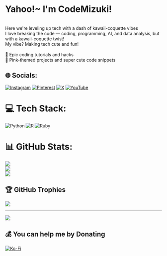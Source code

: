 # Yahoo!~ I'm CodeMizuki!
<br>Here we're leveling up tech with a dash of kawaii-coquette vibes<br>I love breaking the code — coding, programming, AI, and data analysis, but with a kawaii-coquette twist!<br>My vibe? Making tech cute and fun!<br><br>🌟 Epic coding tutorials and hacks<br>🌸 Pink-themed projects and super cute code snippets


## 🌐 Socials:
[![Instagram](https://img.shields.io/badge/Instagram-%23E4405F.svg?logo=Instagram&logoColor=white)](https://instagram.com/codemizuki) [![Pinterest](https://img.shields.io/badge/Pinterest-%23E60023.svg?logo=Pinterest&logoColor=white)](https://pinterest.com/codemizuki) [![X](https://img.shields.io/badge/X-black.svg?logo=X&logoColor=white)](https://x.com/codemizuki) [![YouTube](https://img.shields.io/badge/YouTube-%23FF0000.svg?logo=YouTube&logoColor=white)](https://youtube.com/@codemizuki) 

# 💻 Tech Stack:
![Python](https://img.shields.io/badge/python-3670A0?style=for-the-badge&logo=python&logoColor=ffdd54) ![R](https://img.shields.io/badge/r-%23276DC3.svg?style=for-the-badge&logo=r&logoColor=white) ![Ruby](https://img.shields.io/badge/ruby-%23CC342D.svg?style=for-the-badge&logo=ruby&logoColor=white)
# 📊 GitHub Stats:
![](https://github-readme-stats.vercel.app/api?username=codemizuki&theme=omni&hide_border=false&include_all_commits=false&count_private=false)<br/>
![](https://github-readme-streak-stats.herokuapp.com/?user=codemizuki&theme=omni&hide_border=false)<br/>
![](https://github-readme-stats.vercel.app/api/top-langs/?username=codemizuki&theme=omni&hide_border=false&include_all_commits=false&count_private=false&layout=compact)

## 🏆 GitHub Trophies
![](https://github-profile-trophy.vercel.app/?username=codemizuki&theme=alduin&no-frame=true&no-bg=true&margin-w=4)

---
[![](https://visitcount.itsvg.in/api?id=codemizuki&icon=9&color=10)](https://visitcount.itsvg.in)

  ## 💰 You can help me by Donating
  [![Ko-Fi](https://img.shields.io/badge/Ko--fi-F16061?style=for-the-badge&logo=ko-fi&logoColor=white)](https://ko-fi.com/codemizuki) 

  
<!-- Proudly created with GPRM ( https://gprm.itsvg.in ) -->
